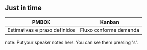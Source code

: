 ##  Just in time

| PMBOK                               | Kanban                 |
| :----------------------------------:|:----------------------:|
| Estimativas e prazo definidos       | Fluxo conforme demanda |

note:
    Put your speaker notes here.
    You can see them pressing 's'.
